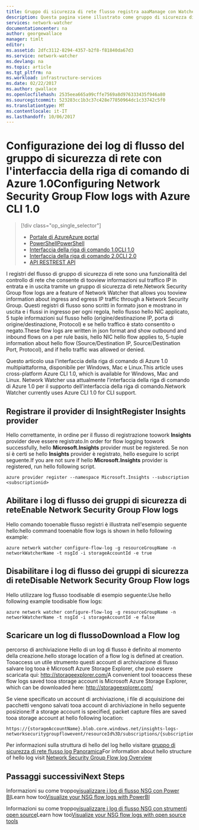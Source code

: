 ```yaml
---
title: Gruppo di sicurezza di rete flusso registra aaaManage con Watcher di rete di Azure - CLI di Azure 1.0 | Documenti Microsoft
description: Questa pagina viene illustrato come gruppo di sicurezza di rete flusso toomanage accede Watcher di rete di Azure con Azure CLI 1.0
services: network-watcher
documentationcenter: na
author: georgewallace
manager: timlt
editor: 
ms.assetid: 2dfc3112-8294-4357-b2f8-f81840da67d3
ms.service: network-watcher
ms.devlang: na
ms.topic: article
ms.tgt_pltfrm: na
ms.workload: infrastructure-services
ms.date: 02/22/2017
ms.author: gwallace
ms.openlocfilehash: 2535eea665a99cffe7569a8d976333435f946a80
ms.sourcegitcommit: 523283cc1b3c37c428e77850964dc1c33742c5f0
ms.translationtype: MT
ms.contentlocale: it-IT
ms.lasthandoff: 10/06/2017
---
```

# <a name="configuring-network-security-group-flow-logs-with-azure-cli-10"></a><span data-ttu-id="7f78b-103">Configurazione dei log di flusso del gruppo di sicurezza di rete con l'interfaccia della riga di comando di Azure 1.0</span><span class="sxs-lookup"><span data-stu-id="7f78b-103">Configuring Network Security Group Flow logs with Azure CLI 1.0</span></span>

> [!div class="op_single_selector"]
> - [<span data-ttu-id="7f78b-104">Portale di Azure</span><span class="sxs-lookup"><span data-stu-id="7f78b-104">Azure portal</span></span>](network-watcher-nsg-flow-logging-portal.md)
> - [<span data-ttu-id="7f78b-105">PowerShell</span><span class="sxs-lookup"><span data-stu-id="7f78b-105">PowerShell</span></span>](network-watcher-nsg-flow-logging-powershell.md)
> - [<span data-ttu-id="7f78b-106">Interfaccia della riga di comando 1.0</span><span class="sxs-lookup"><span data-stu-id="7f78b-106">CLI 1.0</span></span>](network-watcher-nsg-flow-logging-cli-nodejs.md)
> - [<span data-ttu-id="7f78b-107">Interfaccia della riga di comando 2.0</span><span class="sxs-lookup"><span data-stu-id="7f78b-107">CLI 2.0</span></span>](network-watcher-nsg-flow-logging-cli.md)
> - [<span data-ttu-id="7f78b-108">API REST</span><span class="sxs-lookup"><span data-stu-id="7f78b-108">REST API</span></span>](network-watcher-nsg-flow-logging-rest.md)

<span data-ttu-id="7f78b-109">I registri del flusso di gruppo di sicurezza di rete sono una funzionalità del controllo di rete che consente di tooview informazioni sul traffico IP in entrata e in uscita tramite un gruppo di sicurezza di rete.</span><span class="sxs-lookup"><span data-stu-id="7f78b-109">Network Security Group flow logs are a feature of Network Watcher that allows you tooview information about ingress and egress IP traffic through a Network Security Group.</span></span> <span data-ttu-id="7f78b-110">Questi registri di flusso sono scritti in formato json e mostrano in uscita e i flussi in ingresso per ogni regola, hello flusso hello NIC applicato, 5 tuple informazioni sul flusso hello (origine/destinazione IP, porta di origine/destinazione, Protocol) e se hello traffico è stato consentito o negato.</span><span class="sxs-lookup"><span data-stu-id="7f78b-110">These flow logs are written in json format and show outbound and inbound flows on a per rule basis, hello NIC hello flow applies to, 5-tuple information about hello flow (Source/Destination IP, Source/Destination Port, Protocol), and if hello traffic was allowed or denied.</span></span>

<span data-ttu-id="7f78b-111">Questo articolo usa l'interfaccia della riga di comando di Azure 1.0 multipiattaforma, disponibile per Windows, Mac e Linux.</span><span class="sxs-lookup"><span data-stu-id="7f78b-111">This article uses cross-platform Azure CLI 1.0, which is available for Windows, Mac and Linux.</span></span> <span data-ttu-id="7f78b-112">Network Watcher usa attualmente l'interfaccia della riga di comando di Azure 1.0 per il supporto dell'interfaccia della riga di comando.</span><span class="sxs-lookup"><span data-stu-id="7f78b-112">Network Watcher currently uses Azure CLI 1.0 for CLI support.</span></span>

## <a name="register-insights-provider"></a><span data-ttu-id="7f78b-113">Registrare il provider di Insight</span><span class="sxs-lookup"><span data-stu-id="7f78b-113">Register Insights provider</span></span>

<span data-ttu-id="7f78b-114">Hello correttamente, in ordine per il flusso di registrazione toowork **Insights** provider deve essere registrato.</span><span class="sxs-lookup"><span data-stu-id="7f78b-114">In order for flow logging toowork successfully, hello **Microsoft.Insights** provider must be registered.</span></span> <span data-ttu-id="7f78b-115">Se non si è certi se hello **Insights** provider è registrato, hello eseguire lo script seguente.</span><span class="sxs-lookup"><span data-stu-id="7f78b-115">If you are not sure if hello **Microsoft.Insights** provider is registered, run hello following script.</span></span>

```azurecli
azure provider register --namespace Microsoft.Insights --subscription <subscriptionid>
```

## <a name="enable-network-security-group-flow-logs"></a><span data-ttu-id="7f78b-116">Abilitare i log di flusso dei gruppi di sicurezza di rete</span><span class="sxs-lookup"><span data-stu-id="7f78b-116">Enable Network Security Group Flow logs</span></span>

<span data-ttu-id="7f78b-117">Hello comando tooenable flusso registri è illustrata nell'esempio seguente hello:</span><span class="sxs-lookup"><span data-stu-id="7f78b-117">hello command tooenable flow logs is shown in hello following example:</span></span>

```azurecli
azure network watcher configure-flow-log -g resourceGroupName -n networkWatcherName -t nsgId -i storageAccountId -e true
```

## <a name="disable-network-security-group-flow-logs"></a><span data-ttu-id="7f78b-118">Disabilitare i log di flusso dei gruppi di sicurezza di rete</span><span class="sxs-lookup"><span data-stu-id="7f78b-118">Disable Network Security Group Flow logs</span></span>

<span data-ttu-id="7f78b-119">Hello utilizzare log flusso toodisable di esempio seguente:</span><span class="sxs-lookup"><span data-stu-id="7f78b-119">Use hello following example toodisable flow logs:</span></span>

```azurecli
azure network watcher configure-flow-log -g resourceGroupName -n networkWatcherName -t nsgId -i storageAccountId -e false
```

## <a name="download-a-flow-log"></a><span data-ttu-id="7f78b-120">Scaricare un log di flusso</span><span class="sxs-lookup"><span data-stu-id="7f78b-120">Download a Flow log</span></span>

<span data-ttu-id="7f78b-121">percorso di archiviazione Hello di un log di flusso è definito al momento della creazione.</span><span class="sxs-lookup"><span data-stu-id="7f78b-121">hello storage location of a flow log is defined at creation.</span></span> <span data-ttu-id="7f78b-122">Tooaccess un utile strumento questi account di archiviazione di flusso salvare log tooa è Microsoft Azure Storage Explorer, che può essere scaricata qui: http://storageexplorer.com/</span><span class="sxs-lookup"><span data-stu-id="7f78b-122">A convenient tool tooaccess these flow logs saved tooa storage account is Microsoft Azure Storage Explorer, which can be downloaded here:  http://storageexplorer.com/</span></span>

<span data-ttu-id="7f78b-123">Se viene specificato un account di archiviazione, i file di acquisizione dei pacchetti vengono salvati tooa account di archiviazione in hello seguente posizione:</span><span class="sxs-lookup"><span data-stu-id="7f78b-123">If a storage account is specified, packet capture files are saved tooa storage account at hello following location:</span></span>

```
https://{storageAccountName}.blob.core.windows.net/insights-logs-networksecuritygroupflowevent/resourceId%3D/subscriptions/{subscriptionId}/resourcegroups/{resourceGroupName}/providers/microsoft.network/networksecuritygroups/{nsgName}/{year}/{month}/{day}/PT1H.json
```

<span data-ttu-id="7f78b-124">Per informazioni sulla struttura di hello del log hello visitare [gruppo di sicurezza di rete flusso log Panoramica](network-watcher-nsg-flow-logging-overview.md)</span><span class="sxs-lookup"><span data-stu-id="7f78b-124">For information about hello structure of hello log visit [Network Security Group Flow log Overview](network-watcher-nsg-flow-logging-overview.md)</span></span>

## <a name="next-steps"></a><span data-ttu-id="7f78b-125">Passaggi successivi</span><span class="sxs-lookup"><span data-stu-id="7f78b-125">Next Steps</span></span>

<span data-ttu-id="7f78b-126">Informazioni su come troppo[visualizzare i log di flusso NSG con Power BI](network-watcher-visualize-nsg-flow-logs-power-bi.md)</span><span class="sxs-lookup"><span data-stu-id="7f78b-126">Learn how too[Visualize your NSG flow logs with PowerBI](network-watcher-visualize-nsg-flow-logs-power-bi.md)</span></span>

<span data-ttu-id="7f78b-127">Informazioni su come troppo[visualizzare i log di flusso NSG con strumenti open source](network-watcher-visualize-nsg-flow-logs-open-source-tools.md)</span><span class="sxs-lookup"><span data-stu-id="7f78b-127">Learn how too[Visualize your NSG flow logs with open source tools](network-watcher-visualize-nsg-flow-logs-open-source-tools.md)</span></span>

